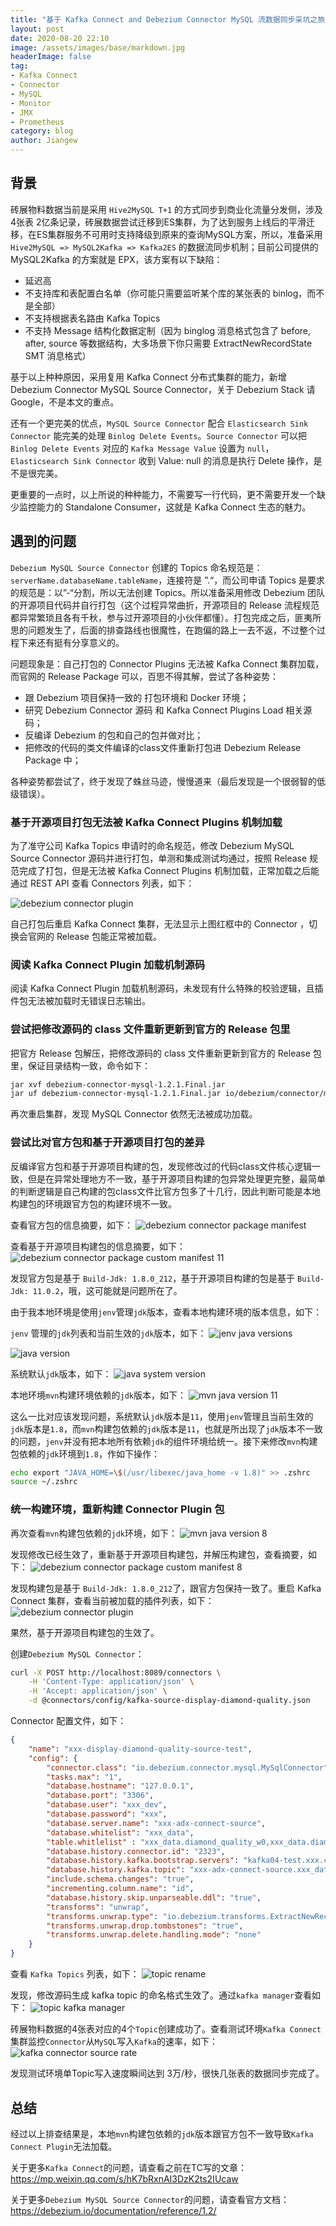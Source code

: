```yaml
---
title: "基于 Kafka Connect and Debezium Connector MySQL 流数据同步采坑之旅"
layout: post
date: 2020-08-20 22:10
image: /assets/images/base/markdown.jpg
headerImage: false
tag:
- Kafka Connect
- Connector
- MySQL
- Monitor
- JMX
- Prometheus
category: blog
author: Jiangew
---
```


## 背景

砖展物料数据当前是采用 `Hive2MySQL T+1` 的方式同步到商业化流量分发侧，涉及 4张表 2亿条记录，砖展数据尝试迁移到ES集群，为了达到服务上线后的平滑迁移，在ES集群服务不可用时支持降级到原来的查询MySQL方案，所以，准备采用 `Hive2MySQL => MySQL2Kafka => Kafka2ES` 的数据流同步机制；目前公司提供的 MySQL2Kafka 的方案就是 EPX，该方案有以下缺陷：
* 延迟高
* 不支持库和表配置白名单（你可能只需要监听某个库的某张表的 binlog，而不是全部）
* 不支持根据表名路由 Kafka Topics
* 不支持 Message 结构化数据定制（因为 binglog 消息格式包含了 before, after, source 等数据结构，大多场景下你只需要 ExtractNewRecordState SMT 消息格式）

基于以上种种原因，采用复用 Kafka Connect 分布式集群的能力，新增 Debezium Connector MySQL Source Connector，关于 Debezium Stack 请 Google，不是本文的重点。

还有一个更完美的优点，`MySQL Source Connector` 配合 `Elasticsearch Sink Connector` 能完美的处理 `Binlog Delete Events`。`Source Connector` 可以把 `Binlog Delete Events` 对应的 `Kafka Message Value` 设置为 `null`，`Elasticsearch Sink Connector` 收到 Value: null 的消息是执行 Delete 操作，是不是很完美。

更重要的一点时，以上所说的种种能力，不需要写一行代码，更不需要开发一个缺少监控能力的 Standalone Consumer，这就是 Kafka Connect 生态的魅力。

## 遇到的问题

`Debezium MySQL Source Connector` 创建的 Topics 命名规范是：`serverName.databaseName.tableName`，连接符是 ”.“，而公司申请 Topics 是要求的规范是：以”-“分割，所以无法创建 Topics。所以准备采用修改 Debezium 团队的开源项目代码并自行打包（这个过程异常曲折，开源项目的 Release 流程规范都异常繁琐且各有千秋，参与过开源项目的小伙伴都懂）。打包完成之后，匪夷所思的问题发生了，后面的排查路线也很魔性，在跑偏的路上一去不返，不过整个过程下来还有挺有分享意义的。

问题现象是：自己打包的 Connector Plugins 无法被 Kafka Connect 集群加载，而官网的 Release Package 可以，百思不得其解，尝试了各种姿势：
* 跟 Debezium 项目保持一致的 打包环境和 Docker 环境；
* 研究 Debezium Connector 源码 和 Kafka Connect Plugins Load 相关源码；
* 反编译 Debezium 的包和自己的包并做对比；
* 把修改的代码的类文件编译的class文件重新打包进 Debezium Release Package 中；

各种姿势都尝试了，终于发现了蛛丝马迹，慢慢道来（最后发现是一个很弱智的低级错误）。

### 基于开源项目打包无法被 Kafka Connect Plugins 机制加载

为了准守公司 Kafka Topics 申请时的命名规范，修改 Debezium MySQL Source Connector 源码并进行打包，单测和集成测试均通过，按照 Release 规范完成了打包，但是无法被 Kafka Connect Plugins 机制加载，正常加载之后能通过 REST API 查看 Connectors 列表，如下：

![debezium connector plugin](../assets/images/post/20200820/debezium-connector-plugin.jpg)

自己打包后重启 Kafka Connect 集群，无法显示上图红框中的 Connector ，切换会官网的 Release 包能正常被加载。

### 阅读 Kafka Connect Plugin 加载机制源码

阅读 Kafka Connect Plugin 加载机制源码，未发现有什么特殊的校验逻辑，且插件包无法被加载时无错误日志输出。

### 尝试把修改源码的 class 文件重新更新到官方的 Release 包里

把官方 Release 包解压，把修改源码的 class 文件重新更新到官方的 Release 包里，保证目录结构一致，命令如下：

```sh
jar xvf debezium-connector-mysql-1.2.1.Final.jar
jar uf debezium-connector-mysql-1.2.1.Final.jar io/debezium/connector/mysql/
```

再次重启集群，发现 MySQL Connector 依然无法被成功加载。

### 尝试比对官方包和基于开源项目打包的差异

反编译官方包和基于开源项目构建的包，发现修改过的代码class文件核心逻辑一致，但是在异常处理地方不一致，基于开源项目构建的包异常处理更完整，最简单的判断逻辑是自己构建的包class文件比官方包多了十几行，因此判断可能是本地构建包的环境跟官方包的构建环境不一致。

查看官方包的信息摘要，如下：
![debezium connector package manifest](../assets/images/post/20200820/debezium-connector-package-manifest.jpg)

查看基于开源项目构建包的信息摘要，如下：
![debezium connector package custom manifest 11](../assets/images/post/20200820/debezium-connector-package-custom-11-manifest.jpg)

发现官方包是基于 `Build-Jdk: 1.8.0_212`，基于开源项目构建的包是基于 `Build-Jdk: 11.0.2`，哦，这可能就是问题所在了。

由于我本地环境是使用`jenv`管理`jdk`版本，查看本地构建环境的版本信息，如下：

`jenv` 管理的`jdk`列表和当前生效的`jdk`版本，如下：
![jenv java versions](../assets/images/post/20200820/jenv-java-versions.jpg)

![java version](../assets/images/post/20200820/java-version.jpg)

系统默认`jdk`版本，如下：
![java system version](../assets/images/post/20200820/java-system-version.jpg)

本地环境`mvn`构建环境依赖的`jdk`版本，如下：
![mvn java version 11](../assets/images/post/20200820/mvn-java-version-11.jpg)

这么一比对应该发现问题，系统默认`jdk`版本是`11`，使用`jenv`管理且当前生效的`jdk`版本是`1.8`，而`mvn`构建包依赖的`jdk`版本是`11`，也就是所出现了`jdk`版本不一致的问题，`jenv`并没有把本地所有依赖`jdk`的组件环境给统一。接下来修改`mvn`构建包依赖的`jdk`环境到`1.8`，作如下操作：

```sh
echo export "JAVA_HOME=\$(/usr/libexec/java_home -v 1.8)" >> .zshrc
source ~/.zshrc
```

### 统一构建环境，重新构建 Connector Plugin 包

再次查看`mvn`构建包依赖的`jdk`环境，如下：
![mvn java version 8](../assets/images/post/20200820/mvn-java-version-8.jpg)

发现修改已经生效了，重新基于开源项目构建包，并解压构建包，查看摘要，如下：
![debezium connector package custom manifest 8](../assets/images/post/20200820/debezium-connector-package-custom-8-manifest.jpg)

发现构建包是基于 `Build-Jdk: 1.8.0_212`了，跟官方包保持一致了。重启 Kafka Connect 集群，查看当前被加载的插件列表，如下：
![debezium connector plugin](../assets/images/post/20200820/debezium-connector-plugin.jpg)

果然，基于开源项目构建包的生效了。

创建`Debezium MySQL Connector`：
```sh
curl -X POST http://localhost:8089/connectors \
    -H 'Content-Type: application/json' \
    -H 'Accept: application/json' \
    -d @connectors/config/kafka-source-display-diamond-quality.json
```

Connector 配置文件，如下：
```json
{
    "name": "xxx-display-diamond-quality-source-test",
    "config": {
        "connector.class": "io.debezium.connector.mysql.MySqlConnector",
        "tasks.max": "1",
        "database.hostname": "127.0.0.1",
        "database.port": "3306",
        "database.user": "xxx_dev",
        "database.password": "xxx",
        "database.server.name": "xxx-adx-connect-source",
        "database.whitelist": "xxx_data",
        "table.whitlelist" : "xxx_data.diamond_quality_w0,xxx_data.diamond_quality_v5_w0,xxx_data.diamond_quality_v51_w0",
        "database.history.connector.id": "2323",
        "database.history.kafka.bootstrap.servers": "kafka04-test.xxx.com:9092,kafka05-test.xxx.com:9092,kafka06-test.xxx.com:9092",
        "database.history.kafka.topic": "xxx-adx-connect-source.xxx_data.table_structure_change_records",
        "include.schema.changes": "true",
        "incrementing.column.name": "id",
        "database.history.skip.unparseable.ddl": "true",
        "transforms": "unwrap",
        "transforms.unwrap.type": "io.debezium.transforms.ExtractNewRecordState",
        "transforms.unwrap.drop.tombstones": "true",
        "transforms.unwrap.delete.handling.mode": "none"
    }
}
```

查看 `Kafka Topics` 列表，如下：
![topic rename](../assets/images/post/20200820/topic-rename.jpg)

发现，修改源码生成 kafka topic 的命名格式生效了。通过`kafka manager`查看如下：
![topic kafka manager](../assets/images/post/20200820/topic-kafka-manager.jpg)

砖展物料数据的4张表对应的4个`Topic`创建成功了。查看测试环境`Kafka Connect`集群监控`Connector`从`MySQL`写入`Kafka`的速率，如下：
![kafka connector source rate](../assets/images/post/20200820/kafka-connector-source-rate.jpg)

发现测试环境单Topic写入速度瞬间达到 3万/秒，很快几张表的数据同步完成了。

## 总结

经过以上排查结果是，本地`mvn`构建包依赖的`jdk`版本跟官方包不一致导致`Kafka Connect Plugin`无法加载。

关于更多`Kafka Connect`的问题，请查看之前在TC写的文章：
https://mp.weixin.qq.com/s/hK7bRxnAI3DzK2ts2IUcaw

关于更多`Debezium MySQL Source Connector`的问题，请查看官方文档：
https://debezium.io/documentation/reference/1.2/

